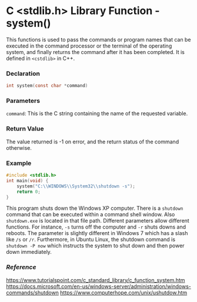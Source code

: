 ﻿# C <stdlib.h> Library Function - system()
This functions is used to pass the commands or program names that can be executed in the command processor or the terminal of the operating system, and finally returns the command after it has been completed. It is defined in `<cstdlib>` in C++.

### Declaration
```c
int system(const char *command)
```

### Parameters
`command`: This is the C string containing the name of the requested variable.

### Return Value
The value returned is -1 on error, and the return status of the command otherwise.

### Example
```c
#include <stdlib.h>
int main(void) {
	system("C:\\WINDOWS\\System32\\shutdown -s");
	return 0;
}
```
This program shuts down the Windows XP computer. There is a `shutdown` command that can be executed within a command shell window. Also `shutdown.exe` is located in that file path. Different parameters allow different functions. For instance, `-s` turns off the computer and `-r` shuts downs and reboots. The parameter is slightly different in Windows 7 which has a slash like `/s` or `/r`. Furthermore, in Ubuntu Linux, the shutdown command is `shutdown -P now` which instructs the system to shut down and then power down immediately.

### *Reference*
https://www.tutorialspoint.com/c_standard_library/c_function_system.htm
https://docs.microsoft.com/en-us/windows-server/administration/windows-commands/shutdown
https://www.computerhope.com/unix/ushutdow.htm


  
